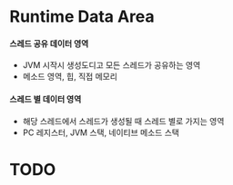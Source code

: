# Runtime Data Area

#### 스레드 공유 데이터 영역
- JVM 시작시 생성도디고 모든 스레드가 공유하는 영역
- 메소드 영역, 힙, 직접 메모리

#### 스레드 별 데이터 영역
- 해당 스레드에서 스레드가 생성될 때 스레드 별로 가지는 영역
- PC 레지스터, JVM 스택, 네이티브 메소드 스택


# TODO
